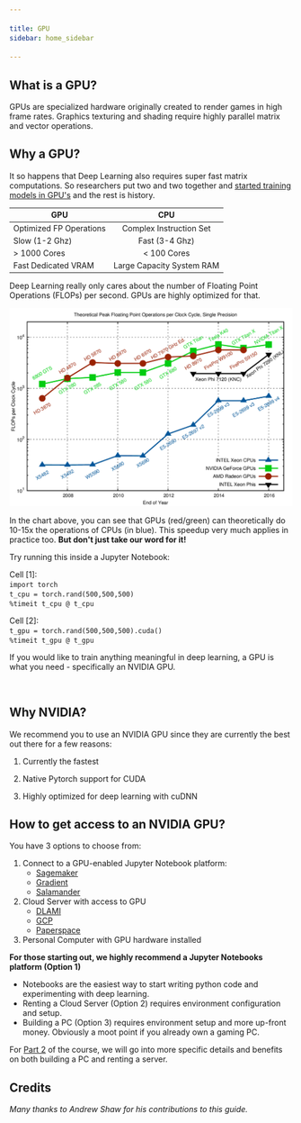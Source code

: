 ```yaml
---

title: GPU
sidebar: home_sidebar

---
```

## What is a GPU?

GPUs are specialized hardware originally created to render games in high frame rates. Graphics texturing and shading require highly parallel matrix and vector operations. 

## Why a GPU?

It so happens that Deep Learning also requires super fast matrix computations. So researchers put two and two together and [started training models in GPU's](http://www.machinelearning.org/archive/icml2009/papers/218.pdf) and the rest is history.

| GPU                     |            CPU            |
| ----------------------- | :-----------------------: |
| Optimized FP Operations |  Complex Instruction Set  |
| Slow (1-2 Ghz)          |      Fast (3-4 Ghz)       |
| > 1000 Cores            |        < 100 Cores        |
| Fast Dedicated VRAM     | Large Capacity System RAM |

Deep Learning really only cares about the number of Floating Point Operations (FLOPs) per second. GPUs are highly optimized for that. 

![gpu_cpu_comparison](images/gpu_tutorial/gpu_cpu_comparison.png)

In the chart above, you can see that GPUs (red/green) can theoretically do 10-15x the operations of CPUs (in blue).  This speedup very much applies in practice too. **But don't just take our word for it!**  

Try running this inside a Jupyter Notebook:

Cell [1]:  
`import torch`  
`t_cpu = torch.rand(500,500,500)`  
`%timeit t_cpu @ t_cpu`  

Cell [2]:  
`t_gpu = torch.rand(500,500,500).cuda()`  
`%timeit t_gpu @ t_gpu`  

If you would like to train anything meaningful in deep learning, a GPU is what you need - specifically an NVIDIA GPU.

<br>

## Why NVIDIA?

We recommend you to use an NVIDIA GPU since they are currently the best out there for a few reasons:

1. Currently the fastest

2. Native Pytorch support for CUDA

3. Highly optimized for deep learning with cuDNN


## How to get access to an NVIDIA GPU?

You have 3 options to choose from:
1.  Connect to a GPU-enabled Jupyter Notebook platform:
    * [Sagemaker](course-v3.fast.ai/sagemaker_tutorial.html)
    * [Gradient](course-v3.fast.ai/gradient_tutorial.html)
    * [Salamander](course-v3.fast.ai/salamander_tutorial.html)
2. Cloud Server with access to GPU 
    * [DLAMI](course-v3.fast.ai/dlami_tutorial.html)
    * [GCP](course-v3.fast.ai/gcp_tutorial.html)
    * [Paperspace](course-v3.fast.ai/paperspace_tutorial.html)
3. Personal Computer with GPU hardware installed

**For those starting out, we highly recommend a Jupyter Notebooks platform (Option 1)**

* Notebooks are the easiest way to start writing python code and experimenting with deep learning.  
* Renting a Cloud Server (Option 2) requires environment configuration and setup.  
* Building a PC (Option 3) requires environment setup and more up-front money. Obviously a moot point if you already own a gaming PC.  

For [Part 2](http://course.fast.ai/part2.html) of the course, we will go into more specific details and benefits on both building a PC and renting a server.

 ## Credits
*Many thanks to Andrew Shaw for his contributions to this guide.*
